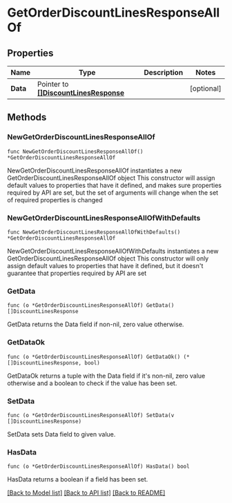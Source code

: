 # GetOrderDiscountLinesResponseAllOf

## Properties

Name | Type | Description | Notes
------------ | ------------- | ------------- | -------------
**Data** | Pointer to [**[]DiscountLinesResponse**](DiscountLinesResponse.md) |  | [optional] 

## Methods

### NewGetOrderDiscountLinesResponseAllOf

`func NewGetOrderDiscountLinesResponseAllOf() *GetOrderDiscountLinesResponseAllOf`

NewGetOrderDiscountLinesResponseAllOf instantiates a new GetOrderDiscountLinesResponseAllOf object
This constructor will assign default values to properties that have it defined,
and makes sure properties required by API are set, but the set of arguments
will change when the set of required properties is changed

### NewGetOrderDiscountLinesResponseAllOfWithDefaults

`func NewGetOrderDiscountLinesResponseAllOfWithDefaults() *GetOrderDiscountLinesResponseAllOf`

NewGetOrderDiscountLinesResponseAllOfWithDefaults instantiates a new GetOrderDiscountLinesResponseAllOf object
This constructor will only assign default values to properties that have it defined,
but it doesn't guarantee that properties required by API are set

### GetData

`func (o *GetOrderDiscountLinesResponseAllOf) GetData() []DiscountLinesResponse`

GetData returns the Data field if non-nil, zero value otherwise.

### GetDataOk

`func (o *GetOrderDiscountLinesResponseAllOf) GetDataOk() (*[]DiscountLinesResponse, bool)`

GetDataOk returns a tuple with the Data field if it's non-nil, zero value otherwise
and a boolean to check if the value has been set.

### SetData

`func (o *GetOrderDiscountLinesResponseAllOf) SetData(v []DiscountLinesResponse)`

SetData sets Data field to given value.

### HasData

`func (o *GetOrderDiscountLinesResponseAllOf) HasData() bool`

HasData returns a boolean if a field has been set.


[[Back to Model list]](../README.md#documentation-for-models) [[Back to API list]](../README.md#documentation-for-api-endpoints) [[Back to README]](../README.md)


